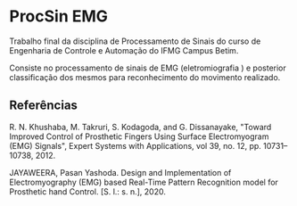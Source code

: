 # ProcSin EMG

Trabalho final da disciplina de Processamento de Sinais do curso de Engenharia de Controle e Automação do IFMG Campus Betim.

Consiste no processamento de sinais de EMG (eletromiografia ) e posterior classificação dos mesmos para reconhecimento do movimento realizado.

## Referências
R. N. Khushaba, M. Takruri, S. Kodagoda, and G. Dissanayake, "Toward Improved Control of Prosthetic Fingers Using Surface Electromyogram (EMG) Signals", Expert Systems with Applications, vol 39, no. 12, pp. 10731–10738, 2012.

JAYAWEERA, Pasan Yashoda. Design and Implementation of Electromyography (EMG) based Real-Time Pattern Recognition model for Prosthetic hand Control. [S. l.: s. n.], 2020.